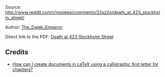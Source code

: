 Source: http://www.reddit.com/r/nosleep/comments/22sz2o/death_at_423_stockholm_street/

Author: [The\_Dalek\_Emperor](http://www.reddit.com/user/The_Dalek_Emperor)

Direct link to the PDF: [Death at 423 Stockholm Street](https://github.com/MartinThoma/free-books/blob/master/Reddit-nosleep/The-Dalek-Emperor/Death-at-423-Stockholm-Street/Death-at-423-Stockholm-Street.pdf?raw=true)

## Credits

* [How can I create documents in LaTeX using a calligraphic first letter for chapters?](http://tex.stackexchange.com/q/769/5645)